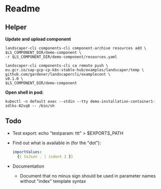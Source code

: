 # Readme

## Helper

**Update and upload component** 

```
landscaper-cli components-cli component-archive resources add \
$LS_COMPONENT_DIR/demo-component \
-r $LS_COMPONENT_DIR/demo-component/resources.yaml

landscaper-cli components-cli ca remote push \
eu.gcr.io/sap-gcp-cp-k8s-stable-hub/examples/landscaper/temp \
github.com/gardener/landscapercli/examplecont \
v0.1.0 \
$LS_COMPONENT_DIR/demo-component
```

**Open shell in pod:**

```
kubectl -n default exec --stdin --tty demo-installation-container1-zdlks-82vq8 -- /bin/sh
```

## Todo

- Test export: echo "testparam: ttt" > $EXPORTS_PATH

- Find out what is available in (for the "dot"): 

  ```yaml 
  importValues: 
    {{ toJson . | indent 2 }}
  ``` 

- Documentation

  - Document that no minus sign should be used in parameter names without "index" template syntax
